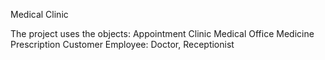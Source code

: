Medical Clinic

The project uses the objects:
Appointment
Clinic
Medical Office
Medicine
Prescription
Customer
Employee:
Doctor, 
Receptionist
